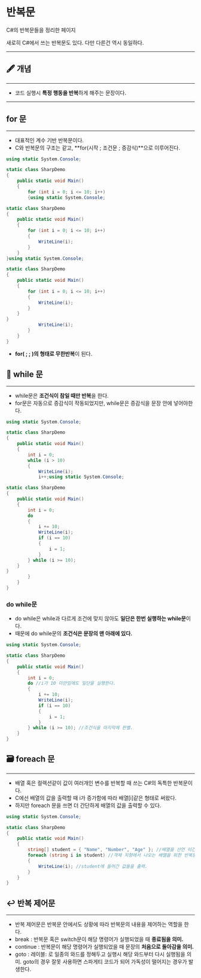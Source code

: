 # 반복문

C#의 반복문들을 정리한 페이지

새로히 C#에서 쓰는 반복문도 있다. 다만 다른건 역시 동일하다.

---

## 🖋 개념

---

- 코드 실행시 **특정 행동을 반복**하게 해주는 문장이다.

---

## for 문

---

- 대표적인 계수 기반 반복문이다.
- C와 반복문의 구조는 같고, **for(시작 ; 조건문 ; 증감식)**으로 이루어진다.

```csharp
using static System.Console;

static class SharpDemo
{
	public static void Main()
	{
		for (int i = 0; i <= 10; i++)
		{using static System.Console;

static class SharpDemo
{
	public static void Main()
	{
		for (int i = 0; i <= 10; i++)
		{
			WriteLine(i);
		}
	}
}using static System.Console;

static class SharpDemo
{
	public static void Main()
	{
		for (int i = 0; i <= 10; i++)
		{
			WriteLine(i);
		}
	}
}
			WriteLine(i);
		}
	}
}
```

- **for( ; ; )의 형태로 무한반복**이 된다.

## 🔌 while 문

---

- while문은 **조건식이 참일 때만 반복**을 한다.
- for문은 자동으로 증감식이 작동되었지만, while문은 증감식을 문장 안에 넣어야한다.

```csharp
using static System.Console;

static class SharpDemo
{
	public static void Main()
	{
		int i = 0;
		while (i > 10)
		{
			WriteLine(i);
			i++;using static System.Console;

static class SharpDemo
{
	public static void Main()
	{
		int i = 0;
		do
		{
			i += 10;
			WriteLine(i);
			if (i == 10)
			{
				i = 1;
			}
		} while (i >= 10);
	}
}
		}
	}
}
```

### do while문

- do while은 while과 다르게 조건에 맞지 않아도 **일단은 한번 실행하는 while문**이다.
- 때문에 do while문의 **조건식은 문장의 맨 아래에 있다.**

```csharp
using static System.Console;

static class SharpDemo
{
	public static void Main()
	{
		int i = 0;
		do //i가 10 미만임에도 일단을 실행한다.
		{
			i += 10;
			WriteLine(i);
			if (i == 10)
			{
				i = 1;
			}
		} while (i >= 10); //조건식을 마지막에 판별.
	}
}
```

## 🗃️ foreach 문

---

- 배열 혹은 컬렉션같이 값이 여러개인 변수를 반복할 때 쓰는 C#의 독특한 반복문이다.
- C에선 배열의 값을 출력할 때 i가 증가함에 따라 배열[i]같은 형태로 써왔다.
- 하지만 foreach 문을 쓰면 더 간단하게 배열의 값을 출력할 수 있다.

```csharp
using static System.Console;

static class SharpDemo
{
	public static void Main()
	{
		string[] student = { "Name", "Number", "Age" }; //배열을 선언 이건 나중에 나온다.
		foreach (string i in student) //객체 지향에서 나오는 배열을 위한 반복문.
        {
			WriteLine(i); //student에 들어간 값들을 출력.
        }
	}
}
```

## ↩️ 반복 제어문

---

- 반복 제어문은 반복문 안에서도 상황에 따라 반복문의 내용을 제어하는 역할을 한다.
- break : 반복문 혹은 switch문이 해당 명령어가 실행되었을 때 **종료됨을 의미.**
- continue : 반복문이 해당 명령어가 실행되었을 때 문장의 **처음으로 돌아감을 의미.**
- goto : 레이블: 로 일종의 와드를 정해두고 실행시 해당 와드부터 다시 실행됨을 의미. goto의 경우 잘못 사용하면 스파게티 코드가 되어 가독성이 떨어지는 경우가 발생한다.